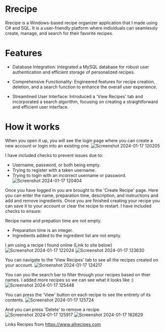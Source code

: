 # Rrecipe
Rrecipe is a Windows-based recipe organizer application that I made using C# and SQL. It is a user-friendly platform where individuals can seamlessly create, manage, and search for their favorite recipes.

# Features
* Database Integration: Integrated a MySQL database for robust user authentication and efficient storage of personalized recipes.

* Comprehensive Functionality: Engineered features for recipe creation, deletion, and a search function to enhance the overall user experience.

* Streamlined User Interface: Introduced a 'View Recipes' tab and incorporated a search algorithm, focusing on creating a straightforward and efficient user interface.

# How it works
When you open it up, you will see the login page where you can create a new account or login into an existing one.
![Screenshot 2024-01-17 120205](https://github.com/Abdu-LateefLF/Rrecipe/assets/101940953/f2a42db3-d5c7-42b1-8332-7d8cf87c519b)

I have included checks to prevent issues due to:
* Username, password, or both being empty.
* Trying to register with a taken username.
* Trying to login with an incorrect username or password.
![Screenshot 2024-01-17 120404](https://github.com/Abdu-LateefLF/Rrecipe/assets/101940953/26288f5f-2b5d-428f-a96a-bb30164e795e)

Once you have logged in you are brought to the 'Create Recipe' page. Here you can enter the name, preparation time, description, and instructions and add and remove ingredients. Once you are finished creating your recipe you can save it to your account or clear the recipe to restart. I have included checks to ensure:

Recipe name and prepation time are not empty.
* Preparation time is an integer.
* Ingredients added to the ingredient list are not empty.

I am using a recipe I found online (Link to site below)
![Screenshot 2024-01-17 122024](https://github.com/Abdu-LateefLF/Rrecipe/assets/101940953/97dd8d9a-35f6-411e-b5b8-c58cb6096427)
![Screenshot 2024-01-17 123630](https://github.com/Abdu-LateefLF/Rrecipe/assets/101940953/0f3411a2-e975-4537-aefd-788e5cf6ed6f)

You can navigate to the 'View Recipes' tab to see all the recipes created on your account.
![Screenshot 2024-01-17 124217](https://github.com/Abdu-LateefLF/Rrecipe/assets/101940953/83165f01-8f4b-42bb-a033-355e5c18223a)

You can you the search bar to filter through your recipes based on thier names. I added more recipes so we can see what it looks like :)
![Screenshot 2024-01-17 125448](https://github.com/Abdu-LateefLF/Rrecipe/assets/101940953/2f72649e-82ba-4f78-a816-74f658950bcc)

You can press the 'View' button on each recipe to see the entirety of its contents.
![Screenshot 2024-01-17 125724](https://github.com/Abdu-LateefLF/Rrecipe/assets/101940953/26ea906d-bf89-4d54-8c51-9cbdd0872713)

And you can press 'Delete' to remove a recipe.
![Screenshot 2024-01-17 125917](https://github.com/Abdu-LateefLF/Rrecipe/assets/101940953/f52dd659-b4d2-45cf-885d-ddb178a84edb)
![Screenshot 2024-01-17 182629](https://github.com/Abdu-LateefLF/Rrecipe/assets/101940953/3ce51592-ae79-4dd9-995d-3aa6569e4c59)

Links
Recipes from https://www.allrecipes.com
